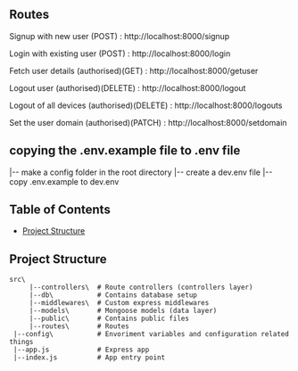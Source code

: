 ## Routes
Signup with new user (POST) : http://localhost:8000/signup 

Login with existing user (POST) : http://localhost:8000/login 

Fetch user details (authorised)(GET) : http://localhost:8000/getuser 

Logout user (authorised)(DELETE) : http://localhost:8000/logout 

Logout of all devices (authorised)(DELETE) : http://localhost:8000/logouts 

Set the user domain (authorised)(PATCH) : http://localhost:8000/setdomain 


## copying the .env.example file to .env file

|-- make a config folder in the root directory
|-- create a dev.env file
|-- copy .env.example to dev.env


## Table of Contents

- [Project Structure](#project-structure)
<!-- - [Error Handling](#error-handling)
- [Logging](#logging) -->


## Project Structure

```
src\
     |--controllers\  # Route controllers (controllers layer)
     |--db\           # Contains database setup
     |--middlewares\  # Custom express middlewares
     |--models\       # Mongoose models (data layer)
     |--public\       # Contains public files 
     |--routes\       # Routes
 |--config\           # Envoriment variables and configuration related things
 |--app.js            # Express app
 |--index.js          # App entry point

```